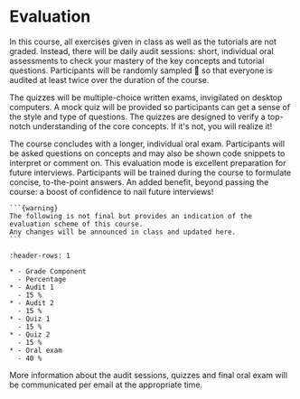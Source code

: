 # Evaluation

In this course, all exercises given in class as well as the tutorials are not graded. Instead, there will be daily audit sessions: short, individual oral assessments to check your mastery of the key concepts and tutorial questions. Participants will be randomly sampled 🤭 so that everyone is audited at least twice over the duration of the course.

The quizzes will be multiple-choice written exams, invigilated on desktop computers. A mock quiz will be provided so participants can get a sense of the style and type of questions. The quizzes are designed to verify a top-notch understanding of the core concepts. If it's not, you will realize it!

The course concludes with a longer, individual oral exam. Participants will be asked questions on concepts and may also be shown code snippets to interpret or comment on. This evaluation mode is excellent preparation for future interviews. Participants will be trained during the course to formulate concise, to-the-point answers. An added benefit, beyond passing the course: a boost of confidence to nail future interviews!


````{margin}
```{warning} 
The following is not final but provides an indication of the evaluation scheme of this course.  
Any changes will be announced in class and updated here.
```
````

```{list-table}
:header-rows: 1

* - Grade Component
  - Percentage
* - Audit 1
  - 15 %
* - Audit 2
  - 15 %
* - Quiz 1
  - 15 %
* - Quiz 2
  - 15 %
* - Oral exam
  - 40 %
```

More information about the audit sessions, quizzes and final oral exam will be communicated per email at the appropriate time.
